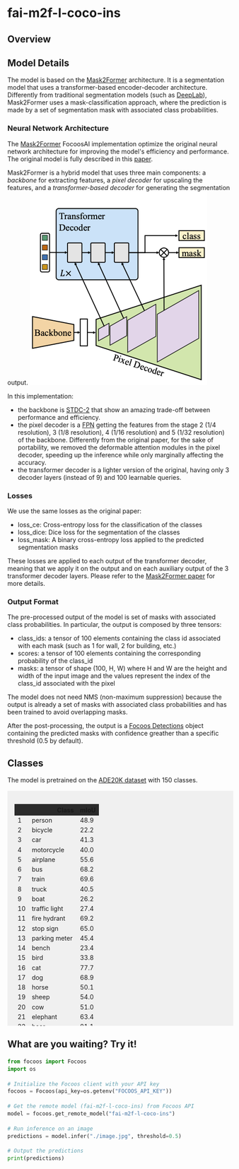 # fai-m2f-l-coco-ins

## Overview
<!-- The models is a [Mask2Former](https://github.com/facebookresearch/Mask2Former) model otimized by [FocoosAI](https://focoos.ai) for the [ADE20K dataset](https://groups.csail.mit.edu/vision/datasets/ADE20K/). It is a semantic segmentation model able to segment 150 classes, comprising both stuff (sky, road, etc.) and thing (dog, cat, car, etc.). -->


## Model Details
The model is based on the [Mask2Former](https://github.com/facebookresearch/Mask2Former) architecture. It is a segmentation model that uses a transformer-based encoder-decoder architecture.
Differently from traditional segmentation models (such as [DeepLab](https://arxiv.org/abs/1802.02611)), Mask2Former uses a mask-classification approach, where the prediction is made by a set of segmentation mask with associated class probabilities.

### Neural Network Architecture
The [Mask2Former](https://arxiv.org/abs/2112.01527) FocoosAI implementation optimize the original neural network architecture for improving the model's efficiency and performance. The original model is fully described in this [paper](https://arxiv.org/abs/2112.01527).

Mask2Former is a hybrid model that uses three main components: a *backbone* for extracting features, a *pixel decoder* for upscaling the features, and a *transformer-based decoder* for generating the segmentation output.
![alt text](./mask2former.png)

In this implementation:

- the backbone is [STDC-2](https://github.com/MichaelFan01/STDC-Seg) that show an amazing trade-off between performance and efficiency.
- the pixel decoder is a [FPN](https://arxiv.org/abs/1612.03144) getting the features from the stage 2 (1/4 resolution), 3 (1/8 resolution), 4 (1/16 resolution) and 5 (1/32 resolution) of the backbone. Differently from the original paper, for the sake of portability, we removed the deformable attention modules in the pixel decoder, speeding up the inference while only marginally affecting the accuracy.
- the transformer decoder is a lighter version of the original, having only 3 decoder layers (instead of 9) and 100 learnable queries.

### Losses
We use the same losses as the original paper:

- loss_ce: Cross-entropy loss for the classification of the classes
- loss_dice: Dice loss for the segmentation of the classes
- loss_mask: A binary cross-entropy loss applied to the predicted segmentation masks

These losses are applied to each output of the transformer decoder, meaning that we apply it on the output and on each auxiliary output of the 3 transformer decoder layers.
Please refer to the [Mask2Former paper](https://arxiv.org/abs/2112.01527) for more details.

### Output Format
The pre-processed output of the model is set of masks with associated class probabilities. In particular, the output is composed by three tensors:

- class_ids: a tensor of 100 elements containing the class id associated with each mask (such as 1 for wall, 2 for building, etc.)
- scores: a tensor of 100 elements containing the corresponding probability of the class_id
- masks: a tensor of shape (100, H, W) where H and W are the height and width of the input image and the values represent the index of the class_id associated with the pixel

The model does not need NMS (non-maximum suppression) because the output is already a set of masks with associated class probabilities and has been trained to avoid overlapping masks.

After the post-processing, the output is a [Focoos Detections](https://github.com/FocoosAI/focoos/blob/4a317a269cb7758ea71b255faeba654d21182083/focoos/ports.py#L179) object containing the predicted masks with confidence greather than a specific threshold (0.5 by default).


## Classes
The model is pretrained on the [ADE20K dataset](https://groups.csail.mit.edu/vision/datasets/ADE20K/) with 150 classes.

<div class="class-table" markdown>
  <style>
    .class-table {
      max-height: 500px;
      overflow-y: auto;
      /* border: 1px solid #ccc; */
      /* border-radius: 4px; */
      padding: 1rem;
      margin: 1rem 0;
      background: rgba(0,0,0,0.05);
      width: 95%;
      margin-left: auto;
      margin-right: auto;
    }
    .class-table table {
      width: 100%;
    }
    .class-table thead {
      position: sticky;
      top: 0;
      background: #2b2b2b;
      z-index: 1;
    }
  </style>
<table>
  <thead>
    <tr style="text-align: right;">
      <th></th>
      <th>Class</th>
      <th>mIoU</th>
    </tr>
  </thead>
  <tbody>
 <tr>
      <td>1</td>
      <td>person</td>
      <td>48.9</td>
    </tr>
    <tr>
      <td>2</td>
      <td>bicycle</td>
      <td>22.2</td>
    </tr>
    <tr>
      <td>3</td>
      <td>car</td>
      <td>41.3</td>
    </tr>
    <tr>
      <td>4</td>
      <td>motorcycle</td>
      <td>40.0</td>
    </tr>
    <tr>
      <td>5</td>
      <td>airplane</td>
      <td>55.6</td>
    </tr>
    <tr>
      <td>6</td>
      <td>bus</td>
      <td>68.2</td>
    </tr>
    <tr>
      <td>7</td>
      <td>train</td>
      <td>69.6</td>
    </tr>
    <tr>
      <td>8</td>
      <td>truck</td>
      <td>40.5</td>
    </tr>
    <tr>
      <td>9</td>
      <td>boat</td>
      <td>26.2</td>
    </tr>
    <tr>
      <td>10</td>
      <td>traffic light</td>
      <td>27.4</td>
    </tr>
    <tr>
      <td>11</td>
      <td>fire hydrant</td>
      <td>69.2</td>
    </tr>
    <tr>
      <td>12</td>
      <td>stop sign</td>
      <td>65.0</td>
    </tr>
    <tr>
      <td>13</td>
      <td>parking meter</td>
      <td>45.4</td>
    </tr>
    <tr>
      <td>14</td>
      <td>bench</td>
      <td>23.4</td>
    </tr>
    <tr>
      <td>15</td>
      <td>bird</td>
      <td>33.8</td>
    </tr>
    <tr>
      <td>16</td>
      <td>cat</td>
      <td>77.7</td>
    </tr>
    <tr>
      <td>17</td>
      <td>dog</td>
      <td>68.9</td>
    </tr>
    <tr>
      <td>18</td>
      <td>horse</td>
      <td>50.1</td>
    </tr>
    <tr>
      <td>19</td>
      <td>sheep</td>
      <td>54.0</td>
    </tr>
    <tr>
      <td>20</td>
      <td>cow</td>
      <td>51.0</td>
    </tr>
    <tr>
      <td>21</td>
      <td>elephant</td>
      <td>63.4</td>
    </tr>
    <tr>
      <td>22</td>
      <td>bear</td>
      <td>81.1</td>
    </tr>
    <tr>
      <td>23</td>
      <td>zebra</td>
      <td>66.0</td>
    </tr>
    <tr>
      <td>24</td>
      <td>giraffe</td>
      <td>60.5</td>
    </tr>
    <tr>
      <td>25</td>
      <td>backpack</td>
      <td>22.7</td>
    </tr>
    <tr>
      <td>26</td>
      <td>umbrella</td>
      <td>52.6</td>
    </tr>
    <tr>
      <td>27</td>
      <td>handbag</td>
      <td>23.3</td>
    </tr>
    <tr>
      <td>28</td>
      <td>tie</td>
      <td>33.2</td>
    </tr>
    <tr>
      <td>29</td>
      <td>suitcase</td>
      <td>45.3</td>
    </tr>
    <tr>
      <td>30</td>
      <td>frisbee</td>
      <td>66.4</td>
    </tr>
    <tr>
      <td>31</td>
      <td>skis</td>
      <td>7.4</td>
    </tr>
    <tr>
      <td>32</td>
      <td>snowboard</td>
      <td>28.2</td>
    </tr>
    <tr>
      <td>33</td>
      <td>sports ball</td>
      <td>42.8</td>
    </tr>
    <tr>
      <td>34</td>
      <td>kite</td>
      <td>30.3</td>
    </tr>
    <tr>
      <td>35</td>
      <td>baseball bat</td>
      <td>32.1</td>
    </tr>
    <tr>
      <td>36</td>
      <td>baseball glove</td>
      <td>42.3</td>
    </tr>
    <tr>
      <td>37</td>
      <td>skateboard</td>
      <td>36.8</td>
    </tr>
    <tr>
      <td>38</td>
      <td>surfboard</td>
      <td>37.3</td>
    </tr>
    <tr>
      <td>39</td>
      <td>tennis racket</td>
      <td>58.7</td>
    </tr>
    <tr>
      <td>40</td>
      <td>bottle</td>
      <td>39.2</td>
    </tr>
    <tr>
      <td>41</td>
      <td>wine glass</td>
      <td>36.9</td>
    </tr>
    <tr>
      <td>42</td>
      <td>cup</td>
      <td>46.0</td>
    </tr>
    <tr>
      <td>43</td>
      <td>fork</td>
      <td>22.2</td>
    </tr>
    <tr>
      <td>44</td>
      <td>knife</td>
      <td>17.8</td>
    </tr>
    <tr>
      <td>45</td>
      <td>spoon</td>
      <td>18.0</td>
    </tr>
    <tr>
      <td>46</td>
      <td>bowl</td>
      <td>44.3</td>
    </tr>
    <tr>
      <td>47</td>
      <td>banana</td>
      <td>26.5</td>
    </tr>
    <tr>
      <td>48</td>
      <td>apple</td>
      <td>23.9</td>
    </tr>
    <tr>
      <td>49</td>
      <td>sandwich</td>
      <td>43.0</td>
    </tr>
    <tr>
      <td>50</td>
      <td>orange</td>
      <td>33.8</td>
    </tr>
    <tr>
      <td>51</td>
      <td>broccoli</td>
      <td>24.4</td>
    </tr>
    <tr>
      <td>52</td>
      <td>carrot</td>
      <td>22.7</td>
    </tr>
    <tr>
      <td>53</td>
      <td>hot dog</td>
      <td>36.3</td>
    </tr>
    <tr>
      <td>54</td>
      <td>pizza</td>
      <td>55.1</td>
    </tr>
    <tr>
      <td>55</td>
      <td>donut</td>
      <td>51.1</td>
    </tr>
    <tr>
      <td>56</td>
      <td>cake</td>
      <td>44.6</td>
    </tr>
    <tr>
      <td>57</td>
      <td>chair</td>
      <td>25.0</td>
    </tr>
    <tr>
      <td>58</td>
      <td>couch</td>
      <td>47.7</td>
    </tr>
    <tr>
      <td>59</td>
      <td>potted plant</td>
      <td>25.0</td>
    </tr>
    <tr>
      <td>60</td>
      <td>bed</td>
      <td>45.0</td>
    </tr>
    <tr>
      <td>61</td>
      <td>dining table</td>
      <td>22.9</td>
    </tr>
    <tr>
      <td>62</td>
      <td>toilet</td>
      <td>67.6</td>
    </tr>
    <tr>
      <td>63</td>
      <td>tv</td>
      <td>64.3</td>
    </tr>
    <tr>
      <td>64</td>
      <td>laptop</td>
      <td>67.2</td>
    </tr>
    <tr>
      <td>65</td>
      <td>mouse</td>
      <td>60.1</td>
    </tr>
    <tr>
      <td>66</td>
      <td>remote</td>
      <td>36.1</td>
    </tr>
    <tr>
      <td>67</td>
      <td>keyboard</td>
      <td>52.6</td>
    </tr>
    <tr>
      <td>68</td>
      <td>cell phone</td>
      <td>42.0</td>
    </tr>
    <tr>
      <td>69</td>
      <td>microwave</td>
      <td>60.7</td>
    </tr>
    <tr>
      <td>70</td>
      <td>oven</td>
      <td>33.8</td>
    </tr>
    <tr>
      <td>71</td>
      <td>toaster</td>
      <td>35.9</td>
    </tr>
    <tr>
      <td>72</td>
      <td>sink</td>
      <td>39.9</td>
    </tr>
    <tr>
      <td>73</td>
      <td>refrigerator</td>
      <td>64.0</td>
    </tr>
    <tr>
      <td>74</td>
      <td>book</td>
      <td>12.0</td>
    </tr>
    <tr>
      <td>75</td>
      <td>clock</td>
      <td>52.5</td>
    </tr>
    <tr>
      <td>76</td>
      <td>vase</td>
      <td>37.7</td>
    </tr>
    <tr>
      <td>77</td>
      <td>scissors</td>
      <td>26.8</td>
    </tr>
    <tr>
      <td>78</td>
      <td>teddy bear</td>
      <td>55.1</td>
    </tr>
    <tr>
      <td>79</td>
      <td>hair drier</td>
      <td>16.8</td>
    </tr>
    <tr>
      <td>80</td>
      <td>toothbrush</td>
      <td>22.4</td>
    </tr>
  </tbody>
</table>

</div>


## What are you waiting? Try it!
```python
from focoos import Focoos
import os

# Initialize the Focoos client with your API key
focoos = Focoos(api_key=os.getenv("FOCOOS_API_KEY"))

# Get the remote model (fai-m2f-l-coco-ins) from Focoos API
model = focoos.get_remote_model("fai-m2f-l-coco-ins")

# Run inference on an image
predictions = model.infer("./image.jpg", threshold=0.5)

# Output the predictions
print(predictions)
```
